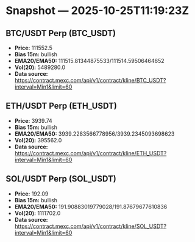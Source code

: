 # Snapshot — 2025-10-25T11:19:23Z

## BTC/USDT Perp (BTC_USDT)
- **Price:** 111552.5
- **Bias 15m:** bullish
- **EMA20/EMA50:** 111515.81344875533/111514.59506464652
- **Vol(20):** 5489280.0
- **Data source:** https://contract.mexc.com/api/v1/contract/kline/BTC_USDT?interval=Min1&limit=60

## ETH/USDT Perp (ETH_USDT)
- **Price:** 3939.74
- **Bias 15m:** bullish
- **EMA20/EMA50:** 3939.2283566778956/3939.2345093698623
- **Vol(20):** 395562.0
- **Data source:** https://contract.mexc.com/api/v1/contract/kline/ETH_USDT?interval=Min1&limit=60

## SOL/USDT Perp (SOL_USDT)
- **Price:** 192.09
- **Bias 15m:** bullish
- **EMA20/EMA50:** 191.90883019779028/191.87679677610836
- **Vol(20):** 1111702.0
- **Data source:** https://contract.mexc.com/api/v1/contract/kline/SOL_USDT?interval=Min1&limit=60

